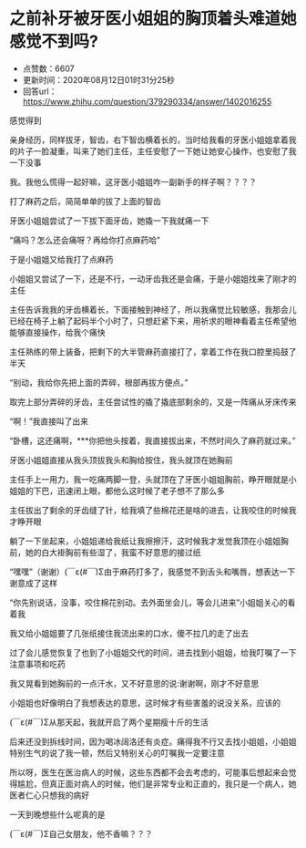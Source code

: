 # 之前补牙被牙医小姐姐的胸顶着头难道她感觉不到吗?
- 点赞数：6607
- 更新时间：2020年08月12日01时31分25秒
- 回答url：https://www.zhihu.com/question/379290334/answer/1402016255
<body>
 <p data-pid="eVrxLva2">感觉得到</p>
 <p data-pid="2jWzZ9Ri">亲身经历，同样拔牙，智齿，右下智齿横着长的，当时给我看的牙医小姐姐拿着我的片子一脸凝重，叫来了她们主任，主任安慰了一下她让她安心操作，也安慰了我一下没事</p>
 <p data-pid="sfxNZyQA">我。我他么慌得一起好嘛，这牙医小姐姐咋一副新手的样子啊？？？？</p>
 <p data-pid="eqS9P4V-">打了麻药之后，简简单单的拔了上面的智齿</p>
 <p data-pid="MoK7oV5Q">牙医小姐姐尝试了一下拔下面牙齿，她撬一下我就痛一下</p>
 <p data-pid="zMKNLmW7">“痛吗？怎么还会痛呀？再给你打点麻药哈”</p>
 <p data-pid="YzvsqXO2">于是小姐姐又给我打了点麻药</p>
 <p data-pid="zeFhh0wJ">小姐姐又尝试了一下，还是不行，一动牙齿我还是会痛，于是小姐姐找来了刚才的主任</p>
 <p data-pid="KSPosABV">主任告诉我我的牙齿横着长，下面接触到神经了，所以我痛觉比较敏感，我那会儿已经在椅子上躺了起码半个小时了，只想赶紧下来，用祈求的眼神看着主任希望他能够直接操作，给我个痛快</p>
 <p data-pid="jtxkUiCQ">主任熟练的带上装备，把剩下的大半管麻药直接打了，拿着工作在我口腔里捣鼓了半天</p>
 <p data-pid="MgpK-Vgq">“别动，我给你先把上面的弄碎，根部再拔方便点。”</p>
 <p data-pid="QPziOtuW">取完上部分弄碎的牙齿，主任尝试性的撬了撬底部剩余的，又是一阵痛从牙床传来</p>
 <p data-pid="-nQ9_9PQ">“啊！”我直接叫了出来</p>
 <p data-pid="aCz7vxT4">“卧槽，这还痛啊，***你把他头按着，我直接拔出来，不然时间久了麻药就过来。”</p>
 <p data-pid="Y2R6PYJU">牙医小姐姐直接从我头顶拔我头和胸给按住，我头就顶在她胸前</p>
 <p data-pid="O4edseBZ">主任手上一用力，我一吃痛两脚一登，头就顶在了牙医小姐姐胸前，睁开眼就是小姐姐的下巴，迅速闭上眼，都他么这时候了老子想不了那么多</p>
 <p data-pid="ThIGC_5e">主任拔出了剩余的牙齿缝了针，给我填了些棉花还是啥的进去，让我咬住的时候我才睁开眼</p>
 <p data-pid="c5SmOkot">躺了一下坐起来，小姐姐递给我纸让我擦擦汗，这时候我才发觉我顶在小姐姐胸前，她的白大褂胸前有些湿了，我蛮不好意思的接过纸</p>
 <p data-pid="ghqn40HQ">“嘿嘿”（谢谢）(￣ε(#￣)Σ由于麻药打多了，我感觉不到舌头和嘴唇，想表达一下谢意成了这样</p>
 <p data-pid="dobpN7YG">“你先别说话，没事，咬住棉花别动。去外面坐会儿，等会儿进来”小姐姐关心的看着我</p>
 <p data-pid="i9MyLPBW">我又给小姐姐要了几张纸接住我流出来的口水，傻不拉几的走了出去</p>
 <p data-pid="quXFz866">过了会儿感觉恢复了也到了小姐姐交代的时间，进去找到小姐姐，给我叮嘱了一下注意事项和吃药</p>
 <p data-pid="4V7oQ6kZ">我又晃看到她胸前的一点汗水，又不好意思的说:谢谢啊，刚才不好意思</p>
 <p data-pid="OUdFRu_I">小姐姐也好像明白了我想表达的意思，这时候才有些害羞的说没关系，应该的</p>
 <p data-pid="JO0X-Lrq">(￣ε(#￣)Σ从那天起，我就开启了两个星期瘦十斤的生活</p>
 <p data-pid="15EvOrbn">后来还没到拆线时间，因为喝冰阔洛还有炎症。痛得我不行又去找小姐姐，小姐姐特别生气的说了我一顿，然后又特别关心的叮嘱我一定要注意</p>
 <p data-pid="ZxfbzNqC">所以呀，医生在医治病人的时候，这些东西都不会去考虑的，可能事后想起来会觉得尴尬，但真正面对病人的时候，他们是非常专业和正直的，我只是一个病人，她医者仁心只想我的病好</p>
 <p data-pid="qsy3mEBW">一天到晚想些什么呢真的是</p>
 <p data-pid="p0-bxX7x">(￣ε(#￣)Σ自己女朋友，他不香嘛？？？</p>
</body>